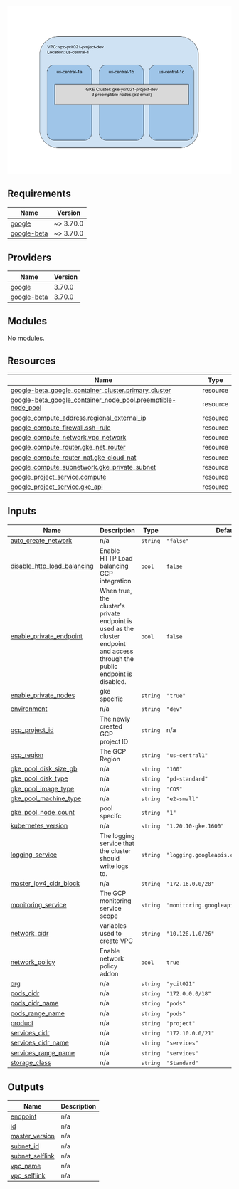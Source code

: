 <!-- BEGIN_TF_DOCS -->

![diagram](diagram.png)

## Requirements

| Name | Version |
|------|---------|
| <a name="requirement_google"></a> [google](#requirement\_google) | ~> 3.70.0 |
| <a name="requirement_google-beta"></a> [google-beta](#requirement\_google-beta) | ~> 3.70.0 |

## Providers

| Name | Version |
|------|---------|
| <a name="provider_google"></a> [google](#provider\_google) | 3.70.0 |
| <a name="provider_google-beta"></a> [google-beta](#provider\_google-beta) | 3.70.0 |

## Modules

No modules.

## Resources

| Name | Type |
|------|------|
| [google-beta_google_container_cluster.primary_cluster](https://registry.terraform.io/providers/hashicorp/google-beta/latest/docs/resources/google_container_cluster) | resource |
| [google-beta_google_container_node_pool.preemptible-node_pool](https://registry.terraform.io/providers/hashicorp/google-beta/latest/docs/resources/google_container_node_pool) | resource |
| [google_compute_address.regional_external_ip](https://registry.terraform.io/providers/hashicorp/google/latest/docs/resources/compute_address) | resource |
| [google_compute_firewall.ssh-rule](https://registry.terraform.io/providers/hashicorp/google/latest/docs/resources/compute_firewall) | resource |
| [google_compute_network.vpc_network](https://registry.terraform.io/providers/hashicorp/google/latest/docs/resources/compute_network) | resource |
| [google_compute_router.gke_net_router](https://registry.terraform.io/providers/hashicorp/google/latest/docs/resources/compute_router) | resource |
| [google_compute_router_nat.gke_cloud_nat](https://registry.terraform.io/providers/hashicorp/google/latest/docs/resources/compute_router_nat) | resource |
| [google_compute_subnetwork.gke_private_subnet](https://registry.terraform.io/providers/hashicorp/google/latest/docs/resources/compute_subnetwork) | resource |
| [google_project_service.compute](https://registry.terraform.io/providers/hashicorp/google/latest/docs/resources/project_service) | resource |
| [google_project_service.gke_api](https://registry.terraform.io/providers/hashicorp/google/latest/docs/resources/project_service) | resource |

## Inputs

| Name | Description | Type | Default | Required |
|------|-------------|------|---------|:--------:|
| <a name="input_auto_create_network"></a> [auto\_create\_network](#input\_auto\_create\_network) | n/a | `string` | `"false"` | no |
| <a name="input_disable_http_load_balancing"></a> [disable\_http\_load\_balancing](#input\_disable\_http\_load\_balancing) | Enable HTTP Load balancing GCP integration | `bool` | `false` | no |
| <a name="input_enable_private_endpoint"></a> [enable\_private\_endpoint](#input\_enable\_private\_endpoint) | When true, the cluster's private endpoint is used as the cluster endpoint and access through the public endpoint is disabled. | `bool` | `false` | no |
| <a name="input_enable_private_nodes"></a> [enable\_private\_nodes](#input\_enable\_private\_nodes) | gke specific | `string` | `"true"` | no |
| <a name="input_environment"></a> [environment](#input\_environment) | n/a | `string` | `"dev"` | no |
| <a name="input_gcp_project_id"></a> [gcp\_project\_id](#input\_gcp\_project\_id) | The newly created GCP project ID | `string` | n/a | yes |
| <a name="input_gcp_region"></a> [gcp\_region](#input\_gcp\_region) | The GCP Region | `string` | `"us-central1"` | no |
| <a name="input_gke_pool_disk_size_gb"></a> [gke\_pool\_disk\_size\_gb](#input\_gke\_pool\_disk\_size\_gb) | n/a | `string` | `"100"` | no |
| <a name="input_gke_pool_disk_type"></a> [gke\_pool\_disk\_type](#input\_gke\_pool\_disk\_type) | n/a | `string` | `"pd-standard"` | no |
| <a name="input_gke_pool_image_type"></a> [gke\_pool\_image\_type](#input\_gke\_pool\_image\_type) | n/a | `string` | `"COS"` | no |
| <a name="input_gke_pool_machine_type"></a> [gke\_pool\_machine\_type](#input\_gke\_pool\_machine\_type) | n/a | `string` | `"e2-small"` | no |
| <a name="input_gke_pool_node_count"></a> [gke\_pool\_node\_count](#input\_gke\_pool\_node\_count) | pool specifc | `string` | `"1"` | no |
| <a name="input_kubernetes_version"></a> [kubernetes\_version](#input\_kubernetes\_version) | n/a | `string` | `"1.20.10-gke.1600"` | no |
| <a name="input_logging_service"></a> [logging\_service](#input\_logging\_service) | The logging service that the cluster should write logs to. | `string` | `"logging.googleapis.com/kubernetes"` | no |
| <a name="input_master_ipv4_cidr_block"></a> [master\_ipv4\_cidr\_block](#input\_master\_ipv4\_cidr\_block) | n/a | `string` | `"172.16.0.0/28"` | no |
| <a name="input_monitoring_service"></a> [monitoring\_service](#input\_monitoring\_service) | The GCP monitoring service scope | `string` | `"monitoring.googleapis.com/kubernetes"` | no |
| <a name="input_network_cidr"></a> [network\_cidr](#input\_network\_cidr) | variables used to create VPC | `string` | `"10.128.1.0/26"` | no |
| <a name="input_network_policy"></a> [network\_policy](#input\_network\_policy) | Enable network policy addon | `bool` | `true` | no |
| <a name="input_org"></a> [org](#input\_org) | n/a | `string` | `"ycit021"` | no |
| <a name="input_pods_cidr"></a> [pods\_cidr](#input\_pods\_cidr) | n/a | `string` | `"172.0.0.0/18"` | no |
| <a name="input_pods_cidr_name"></a> [pods\_cidr\_name](#input\_pods\_cidr\_name) | n/a | `string` | `"pods"` | no |
| <a name="input_pods_range_name"></a> [pods\_range\_name](#input\_pods\_range\_name) | n/a | `string` | `"pods"` | no |
| <a name="input_product"></a> [product](#input\_product) | n/a | `string` | `"project"` | no |
| <a name="input_services_cidr"></a> [services\_cidr](#input\_services\_cidr) | n/a | `string` | `"172.10.0.0/21"` | no |
| <a name="input_services_cidr_name"></a> [services\_cidr\_name](#input\_services\_cidr\_name) | n/a | `string` | `"services"` | no |
| <a name="input_services_range_name"></a> [services\_range\_name](#input\_services\_range\_name) | n/a | `string` | `"services"` | no |
| <a name="input_storage_class"></a> [storage\_class](#input\_storage\_class) | n/a | `string` | `"Standard"` | no |

## Outputs

| Name | Description |
|------|-------------|
| <a name="output_endpoint"></a> [endpoint](#output\_endpoint) | n/a |
| <a name="output_id"></a> [id](#output\_id) | n/a |
| <a name="output_master_version"></a> [master\_version](#output\_master\_version) | n/a |
| <a name="output_subnet_id"></a> [subnet\_id](#output\_subnet\_id) | n/a |
| <a name="output_subnet_selflink"></a> [subnet\_selflink](#output\_subnet\_selflink) | n/a |
| <a name="output_vpc_name"></a> [vpc\_name](#output\_vpc\_name) | n/a |
| <a name="output_vpc_selflink"></a> [vpc\_selflink](#output\_vpc\_selflink) | n/a |
<!-- END_TF_DOCS -->
